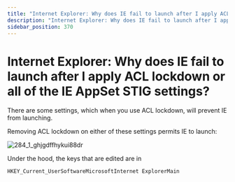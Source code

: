 ```yaml
---
title: "Internet Explorer: Why does IE fail to launch after I apply ACL lockdown or all of the IE AppSet STIG settings?"
description: "Internet Explorer: Why does IE fail to launch after I apply ACL lockdown or all of the IE AppSet STIG settings?"
sidebar_position: 370
---
```


# Internet Explorer: Why does IE fail to launch after I apply ACL lockdown or all of the IE AppSet STIG settings?

There are some settings, which when you use ACL lockdown, will prevent IE from launching.

Removing ACL lockdown on either of these settings permits IE to launch:

![284_1_ghjgdffhykui88dr](/images/endpointpolicymanager/troubleshooting/applicationsettings/internetexplorer/284_1_ghjgdffhykui88dr.webp)

Under the hood, the keys that are edited are in

```
HKEY_Current_UserSoftwareMicrosoftInternet ExplorerMain
```

